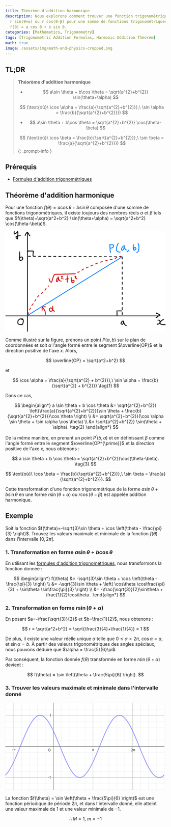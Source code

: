 ```yaml
---
title: Théorème d'addition harmonique
description: Nous explorons comment trouver une fonction trigonométrique unique correspondante
  r sin(θ+α) ou r cos(θ-β) pour une somme de fonctions trigonométriques de la forme
  f(θ) = a cos θ + b sin θ.
categories: [Mathematics, Trigonometry]
tags: [Trigonometric Addition Formulas, Harmonic Addition Theorem]
math: true
image: /assets/img/math-and-physics-cropped.png
---
```

## TL;DR
> **Théorème d'addition harmonique**
>
> - $$ a\sin \theta + b\cos \theta = \sqrt{a^{2}+b^{2}} \sin(\theta+\alpha) $$
>
> $$ (\text{où}\ \cos \alpha = \frac{a}{\sqrt{a^{2}+b^{2}}},\ \sin \alpha = \frac{b}{\sqrt{a^{2}+b^{2}}}) $$
>
> - $$ a\sin \theta + b\cos \theta = \sqrt{a^{2}+b^{2}} \cos(\theta-\beta) $$
>
> $$ (\text{où}\ \cos \beta = \frac{b}{\sqrt{a^{2}+b^{2}}},\ \sin \beta = \frac{a}{\sqrt{a^{2}+b^{2}}}) $$
{: .prompt-info }

## Prérequis
- [Formules d'addition trigonométriques](/posts/trigonometric-addition-formulas)

## Théorème d'addition harmonique
Pour une fonction $f(\theta) = a \cos \theta + b \sin \theta$ composée d'une somme de fonctions trigonométriques, il existe toujours des nombres réels $\alpha$ et $\beta$ tels que $f(\theta)=\sqrt{a^2+b^2} \sin(\theta+\alpha) = \sqrt{a^2+b^2} \cos(\theta-\beta)$.

![Dérivation géométrique du théorème d'addition harmonique](/assets/img/trigonometry/harmonic-addition.png)

Comme illustré sur la figure, prenons un point $P(a,b)$ sur le plan de coordonnées et soit $\alpha$ l'angle formé entre le segment $\overline{OP}$ et la direction positive de l'axe $x$. Alors,

$$ \overline{OP} = \sqrt{a^2+b^2} $$

et

$$ \cos \alpha = \frac{a}{\sqrt{a^{2} + b^{2}}},\ \sin \alpha = \frac{b}{\sqrt{a^{2} + b^{2}}} \tag{1} $$

Dans ce cas,

$$ \begin{align*}
a \sin \theta + b \cos \theta &= \sqrt{a^{2}+b^{2}} \left(\frac{a}{\sqrt{a^{2}+b^{2}}}\sin \theta + \frac{b}{\sqrt{a^{2}+b^{2}}}\cos \theta \right) \\
&= \sqrt{a^{2}+b^{2}}(\cos \alpha \sin \theta + \sin \alpha \cos \theta) \\
&= \sqrt{a^{2}+b^{2}} \sin(\theta + \alpha). \tag{2}
\end{align*} $$

De la même manière, en prenant un point $P^{\prime}(b,a)$ et en définissant $\beta$ comme l'angle formé entre le segment $\overline{OP^{\prime}}$ et la direction positive de l'axe $x$, nous obtenons :

$$ a \sin \theta + b \cos \theta = \sqrt{a^{2}+b^{2}}\cos(\theta-\beta). \tag{3} $$

$$ \text{où}\ \cos \beta = \frac{b}{\sqrt{a^{2}+b^{2}}},\ \sin \beta = \frac{a}{\sqrt{a^{2}+b^{2}}}. $$

Cette transformation d'une fonction trigonométrique de la forme $a \sin \theta + b \sin \theta$ en une forme $r\sin(\theta+\alpha)$ ou $r\cos(\theta-\beta)$ est appelée addition harmonique.

## Exemple
Soit la fonction $f(\theta)=-\sqrt{3}\sin \theta + \cos \left(\theta - \frac{\pi}{3} \right)$. Trouvez les valeurs maximale et minimale de la fonction $f(\theta)$ dans l'intervalle $[0, 2\pi]$.

### 1. Transformation en forme $a\sin\theta + b\cos\theta$
En utilisant les [formules d'addition trigonométriques](/posts/trigonometric-addition-formulas), nous transformons la fonction donnée :

$$ \begin{align*}
f(\theta) &= -\sqrt{3}\sin \theta + \cos \left(\theta - \frac{\pi}{3} \right) \\
&= -\sqrt{3}\sin \theta + \left( \cos\theta \cos\frac{\pi}{3} + \sin\theta \sin\frac{\pi}{3} \right) \\
&= -\frac{\sqrt{3}}{2}\sin\theta + \frac{1}{2}\cos\theta .
\end{align*} $$

### 2. Transformation en forme $r\sin(\theta+\alpha)$
En posant $a=-\frac{\sqrt{3}}{2}$ et $b=\frac{1}{2}$, nous obtenons :

$$ r = \sqrt{a^2+b^2} = \sqrt{\frac{3}{4}+\frac{1}{4}} = 1 $$

De plus, il existe une valeur réelle unique $\alpha$ telle que $0 \leq \alpha<2\pi$, $\cos\alpha = a$, et $\sin\alpha = b$. À partir des valeurs trigonométriques des angles spéciaux, nous pouvons déduire que $\alpha = \frac{5}{6}\pi$. 

Par conséquent, la fonction donnée $f(\theta)$ transformée en forme $r\sin(\theta+\alpha)$ devient :

$$ f(\theta) = \sin \left(\theta + \frac{5\pi}{6} \right). $$

### 3. Trouver les valeurs maximale et minimale dans l'intervalle donné
![Graphe de la fonction donnée](/assets/img/trigonometry/harmonic-addition-ex-graph.png)

La fonction $f(\theta) = \sin \left(\theta + \frac{5\pi}{6} \right)$ est une fonction périodique de période $2\pi$, et dans l'intervalle donné, elle atteint une valeur maximale de $1$ et une valeur minimale de $-1$.

$$ \therefore M=1,\ m=-1$$
